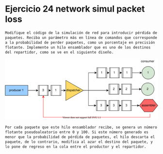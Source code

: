 # Ejercicio 24 network simul packet loss

    Modifique el código de la simulación de red para introducir pérdida de paquetes. Reciba un parámetro más en línea de comandos que corresponde a la probabilidad de perder paquetes, como un porcentaje en precisión flotante. Implemente un hilo ensamblador que es uno de los destinos del repartidor, como se ve en el siguiente diseño.

![Diagrama de clases](img/network_simul_packet_loss.svg)

    Por cada paquete que este hilo ensamblador recibe, se genera un número flotante pseudoaleatorio entre 0 y 100. Si este número generado es menor que la probabilidad de pérdida de paquetes, el hilo descarta el paquete, de lo contrario, modifica al azar el destino del paquete, y lo pone de regreso en la cola entre el productor y el repartidor.
